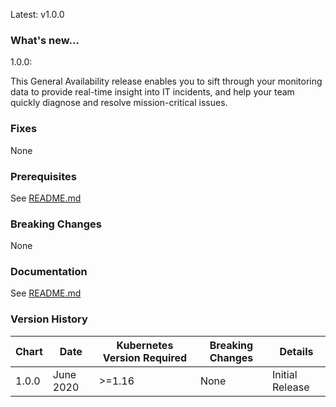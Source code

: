 Latest: v1.0.0

### What's new...

1.0.0: 

  This General Availability release enables you to sift through your monitoring data to provide real-time insight into IT incidents, and help your team quickly diagnose and resolve mission-critical issues.

### Fixes

None

### Prerequisites

See [README.md](./README.md)

### Breaking Changes

None

### Documentation

See [README.md](./README.md)

### Version History

| Chart | Date              | Kubernetes Version Required | Breaking Changes | Details |
| ----- | ----------------- | --------------------------- | ---------------- | ------- |
| 1.0.0 | June 2020  | >=1.16                       | None             | Initial Release |
